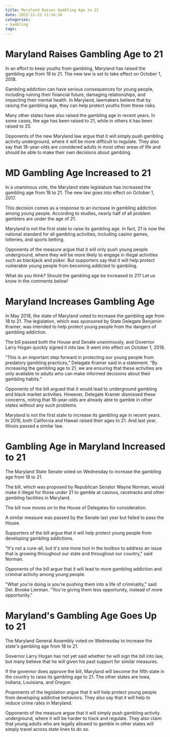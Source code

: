 ```yaml
---
title: Maryland Raises Gambling Age to 21
date: 2022-11-15 11:34:34
categories:
- Gambling
tags:
---
```



#  Maryland Raises Gambling Age to 21

In an effort to keep youths from gambling, Maryland has raised the gambling age from 18 to 21. The new law is set to take effect on October 1, 2018.

Gambling addiction can have serious consequences for young people, including ruining their financial future, damaging relationships, and impacting their mental health. In Maryland, lawmakers believe that by raising the gambling age, they can help protect youths from these risks.

Many other states have also raised the gambling age in recent years. In some cases, the age has been raised to 21, while in others it has been raised to 25.

Opponents of the new Maryland law argue that it will simply push gambling activity underground, where it will be more difficult to regulate. They also say that 18-year-olds are considered adults in most other areas of life and should be able to make their own decisions about gambling.

#  MD Gambling Age Increased to 21

In a unanimous vote, the Maryland state legislature has increased the gambling age from 18 to 21. The new law goes into effect on October 1, 2017.

This decision comes as a response to an increase in gambling addiction among young people. According to studies, nearly half of all problem gamblers are under the age of 21.

Maryland is not the first state to raise its gambling age. In fact, 21 is now the national standard for all gambling activities, including casino games, lotteries, and sports betting.

Opponents of the measure argue that it will only push young people underground, where they will be more likely to engage in illegal activities such as blackjack and poker. But supporters say that it will help protect vulnerable young people from becoming addicted to gambling.

What do you think? Should the gambling age be increased to 21? Let us know in the comments below!

#  Maryland Increases Gambling Age

In May 2018, the state of Maryland voted to increase the gambling age from 18 to 21. The legislation, which was sponsored by State Delegate Benjamin Kramer, was intended to help protect young people from the dangers of gambling addiction.

The bill passed both the House and Senate unanimously, and Governor Larry Hogan quickly signed it into law. It went into effect on October 1, 2018.

“This is an important step forward in protecting our young people from predatory gambling practices,” Delegate Kramer said in a statement. “By increasing the gambling age to 21, we are ensuring that these activities are only available to adults who can make informed decisions about their gambling habits.”

Opponents of the bill argued that it would lead to underground gambling and black market activities. However, Delegate Kramer dismissed these concerns, noting that 18-year-olds are already able to gamble in other states without any such problems.

Maryland is not the first state to increase its gambling age in recent years. In 2016, both California and Hawaii raised their ages to 21. And last year, Illinois passed a similar law.

#  Gambling Age in Maryland Increased to 21

The Maryland State Senate voted on Wednesday to increase the gambling age from 18 to 21.

The bill, which was proposed by Republican Senator Wayne Norman, would make it illegal for those under 21 to gamble at casinos, racetracks and other gambling facilities in Maryland.

The bill now moves on to the House of Delegates for consideration.

A similar measure was passed by the Senate last year but failed to pass the House.

 Supporters of the bill argue that it will help protect young people from developing gambling addictions.

"It's not a cure-all, but it's one more tool in the toolbox to address an issue that is growing throughout our state and throughout our country," said Norman.

Opponents of the bill argue that it will lead to more gambling addiction and criminal activity among young people.

"What you're doing is you're pushing them into a life of criminality," said Del. Brooke Lierman. "You're giving them less opportunity, instead of more opportunity."

#  Maryland's Gambling Age Goes Up to 21

The Maryland General Assembly voted on Wednesday to increase the state's gambling age from 18 to 21.

Governor Larry Hogan has not yet said whether he will sign the bill into law, but many believe that he will given his past support for similar measures.

If the governor does approve the bill, Maryland will become the fifth state in the country to raise its gambling age to 21. The other states are Iowa, Indiana, Louisiana, and Oregon.

Proponents of the legislation argue that it will help protect young people from developing addictive behaviors. They also say that it will help to reduce crime rates in Maryland.

Opponents of the measure argue that it will simply push gambling activity underground, where it will be harder to track and regulate. They also claim that young adults who are legally allowed to gamble in other states will simply travel across state lines to do so.